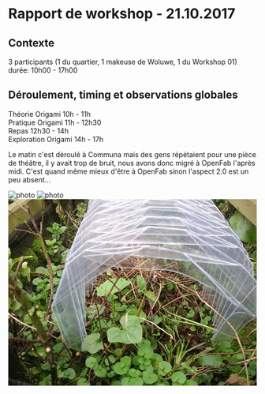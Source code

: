 # Rapport de workshop - 21.10.2017

## Contexte

3 participants (1 du quartier, 1 makeuse de Woluwe, 1 du Workshop 01)   
durée: 10h00 - 17h00

## Déroulement, timing et observations globales

Théorie Origami 10h - 11h   
Pratique Origami 11h - 12h30   
Repas 12h30 - 14h   
Exploration Origami 14h - 17h   

Le matin c'est déroulé à Communa mais des gens répétaient pour une pièce de théâtre, il y avait trop de bruit, nous avons donc migré à OpenFab l'après midi.
C'est quand même mieux d'être à OpenFab sinon l'aspect 2.0 est un peu absent...


![photo](https://github.com/DewiBrunet/artisan2.0/blob/master/Photo/W03%20J1.....JPG)
![photo](https://github.com/DewiBrunet/artisan2.0/blob/master/Photo/W03%20J1...JPG)
![photo](https://github.com/DewiBrunet/artisan2.0/blob/master/Photo/W03%20J1..jpg)
